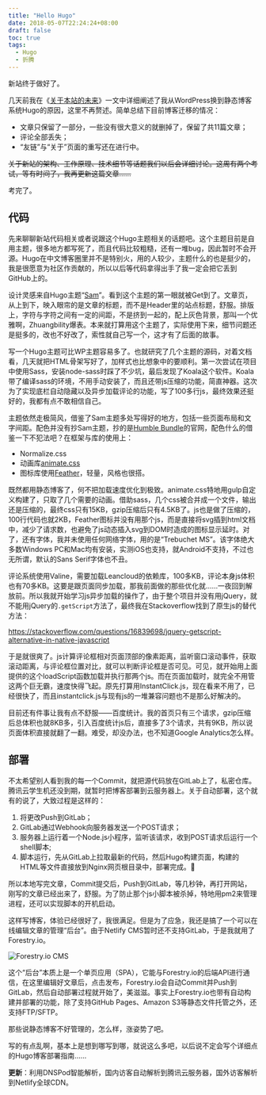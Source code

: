 ```yaml
---
title: "Hello Hugo"
date: 2018-05-07T22:24:24+08:00
draft: false
toc: true
tags: 
  - Hugo
  - 折腾
---
```


新站终于做好了。

几天前我在《[关于本站的未来](https://www.xxxlbox.com/posts/2018/whats-next-about-this-site/)》一文中详细阐述了我从WordPress换到静态博客系统Hugo的原因，这里不再赘述。简单总结下目前博客迁移的情况：

* 文章只保留了一部分，一些没有很大意义的就删掉了，保留了共11篇文章；
* 评论全部丢失；
* “友链”与“关于”页面的重写还在进行中。

~~关于新站的架构、工作原理、技术细节等话题我们以后会详细讨论。这周有两个考试，等有时间了，我再更新这篇文章……~~

考完了。

## 代码

先来聊聊新站代码相关或者说跟这个Hugo主题相关的话题吧。这个主题目前是自用主题，很多地方都写死了，而且代码比较粗糙，还有一堆bug，因此暂时不会开源。Hugo在中文博客圈里并不是特别火，用的人较少，主题什么的也是挺少的，我是很愿意为社区作贡献的，所以以后等代码拿得出手了我一定会把它丢到GitHub上的。

设计灵感来自Hugo主题“[Sam](https://github.com/hivickylai/hugo-theme-sam)”。看到这个主题的第一眼就被Get到了。文章页，从上到下，映入眼帘的是文章的标题，而不是Header里的站点标题，舒服。排版上，字符与字符之间有一定的间距，不是挤到一起的，配上灰色背景，那叫一个优雅啊，Zhuangbility爆表。本来就打算用这个主题了，实际使用下来，细节问题还是挺多的，改也不好改了，索性就自己写一个，这才有了后面的故事。

写一个Hugo主题可比WP主题容易多了。也就研究了几个主题的源码，对着文档看，几天就把HTML骨架写好了，加样式也比想象中的要顺利。第一次尝试在项目中使用Sass，安装node-sass时踩了不少坑，最后发现了Koala这个软件。Koala带了编译sass的环境，不用手动安装了，而且还带js压缩的功能，简直神器。这次为了实现底栏自动隐藏以及异步加载评论的功能，写了100多行js，最终效果还挺好的，我都有点不敢相信自己。

主题依然走极简风，借鉴了Sam主题多处写得好的地方，包括一些页面布局和文字间距。配色并没有抄Sam主题，抄的是[Humble Bundle](https://www.humblebundle.com)的官网，配色什么的借鉴一下不犯法吧？在框架与库的使用上：

* Normalize.css
* 动画库[animate.css](https://daneden.github.io/animate.css/)
* 图标库使用[Feather](http://feathericons.com/)，轻量，风格也很搭。

既然都用静态博客了，何不把加载速度优化到极致。animate.css特地用gulp自定义构建了，只取了几个需要的动画。借助sass，几个css被合并成一个文件，输出还是压缩的，最终css只有15KB，gzip压缩后只有4.5KB了。js也是做了压缩的，100行代码也就2KB，Feather图标并没有用那个js，而是直接将svg插到html文档中，减少了请求数，也避免了js动态插入svg到DOM时造成的图标显示延时。对了，还有字体，我并未使用任何网络字体，用的是“Trebuchet MS”。该字体绝大多数Windows PC和Mac均有安装，实测iOS也支持，就Android不支持，不过也无所谓，默认的Sans Serif字体也不丑。

评论系统使用Valine，需要加载Leancloud的依赖库，100多KB，评论本身js体积也有70多KB。这要是跟页面同步加载，那我前面做的那些优化就……一夜回到解放前。所以我就开始学习js异步加载的操作了，由于整个项目并没有用jQuery，就不能用jQuery的`.getScript`方法了，最终我在Stackoverflow找到了原生js的替代方法：

https://stackoverflow.com/questions/16839698/jquery-getscript-alternative-in-native-javascript

于是就很爽了。js计算评论框相对页面顶部的像素距离，监听窗口滚动事件，获取滚动距离，与评论框位置对比，就可以判断评论框是否可见。可见，就开始用上面提供的这个loadScript函数加载并执行那两个js。而在页面加载时，就完全不用管这两个巨无霸，速度快得飞起。原先打算用InstantClick.js，现在看来不用了，已经很快了，而且instantclick.js与现有js的一堆兼容问题也不是那么好解决的。

目前还有件事让我有点不舒服——百度统计。我的首页只有三个请求，gzip压缩后总体积也就8KB多，引入百度统计js后，直接多了3个请求，共有9KB，所以说页面体积直接就翻了一翻。难受，却没办法，也不知道Google Analytics怎么样。

## 部署

不太希望别人看到我的每一个Commit，就把源代码放在GitLab上了，私密仓库。腾讯云学生机还没到期，就暂时把博客部署到云服务器上。关于自动部署，这个就有的说了，大致过程是这样的：

1. 将更改Push到GitLab；
2. GitLab通过Webhook向服务器发送一个POST请求；
3. 服务器上运行着一个Node.js小程序，监听该请求，收到POST请求后运行一个shell脚本;
4. 脚本运行，先从GitLab上拉取最新的代码，然后Hugo构建页面，构建的HTML等文件直接放到Nginx网页根目录中，部署完成。🎉

所以本地写完文章，Commit提交后，Push到GitLab，等几秒钟，再打开网站，刚写的文章已经出来了，舒服。为了防止那个js小脚本被杀掉，特地用pm2来管理进程，还可以实现脚本的开机启动。

这样写博客，体验已经很好了，我很满足。但是为了应急，我还是搞了一个可以在线编辑文章的管理“后台”。由于Netlify CMS暂时还不支持GitLab，于是我就用了Forestry.io。

![Forestry.io CMS](https://assets.xxxlbox.com/images/2018/img023.png)

这个“后台”本质上是一个单页应用（SPA），它能与Forestry.io的后端API进行通信，在这里编辑好文章后，点击发布，Forestry.io会自动Commit并Push到GitLab，然后自动部署过程就开始了，美滋滋。事实上Forestry.io也带有自动构建并部署的功能，除了支持GitHub Pages、Amazon S3等静态文件托管之外，还支持FTP/SFTP。

那些说静态博客不好管理的，怎么样，涨姿势了吧。

写的有点乱啊，基本上是想到哪写到哪，就说这么多吧，以后说不定会写个详细点的Hugo博客部署指南……

**更新**：利用DNSPod智能解析，国内访客自动解析到腾讯云服务器，国外访客解析到Netlify全球CDN。
